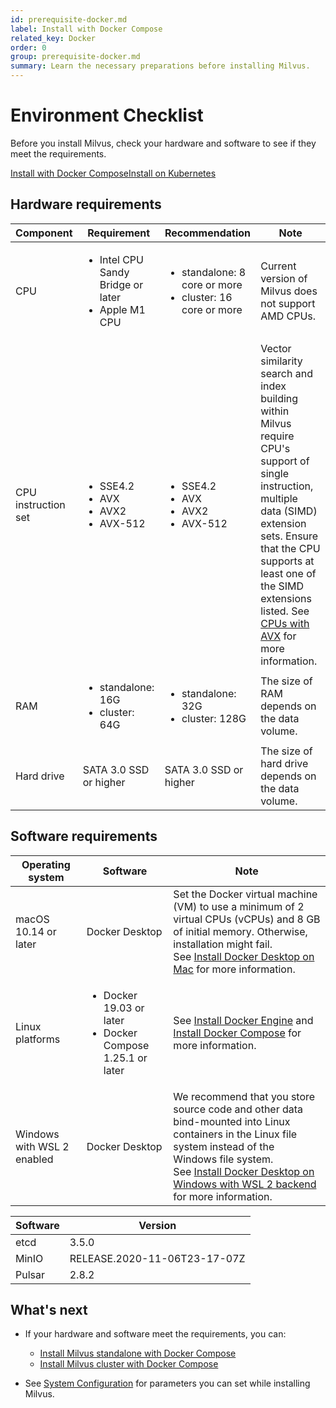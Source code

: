 ```yaml
---
id: prerequisite-docker.md
label: Install with Docker Compose
related_key: Docker
order: 0
group: prerequisite-docker.md
summary: Learn the necessary preparations before installing Milvus.
---
```


# Environment Checklist

Before you install Milvus, check your hardware and software to see if they meet the requirements.

<div class="tab-wrapper"><a href="prerequisite-docker.md" class='active '>Install with Docker Compose</a><a href="prerequisite-helm.md" class=''>Install on Kubernetes</a></div>

## Hardware requirements

| Component           | Requirement                                                  |Recommendation| Note                                                         |
| ------------------- | ------------------------------------------------------------ |--------------| ------------------------------------------------------------ |
| CPU                 | <ul><li>Intel CPU Sandy Bridge or later</li><li>Apple M1 CPU</li></ul>  |<ul><li>standalone: 8 core or more</li><li>cluster: 16 core or more</li></ul>| Current version of Milvus does not support AMD CPUs. |
| CPU instruction set | <ul><li>SSE4.2</li><li>AVX</li><li>AVX2</li><li>AVX-512</li></ul> |<ul><li>SSE4.2</li><li>AVX</li><li>AVX2</li><li>AVX-512</li></ul> |  Vector similarity search and index building within Milvus require CPU's support of single instruction, multiple data (SIMD) extension sets. Ensure that the CPU supports at least one of the SIMD extensions listed. See [CPUs with AVX](https://en.wikipedia.org/wiki/Advanced_Vector_Extensions#CPUs_with_AVX) for more information.                           |
| RAM                 | <ul><li>standalone: 16G</li><li>cluster: 64G</li></ul>       |<ul><li>standalone: 32G</li><li>cluster: 128G</li></ul>        | The size of RAM depends on the data volume.                  |
| Hard drive          | SATA 3.0 SSD or higher                                       |SATA 3.0 SSD or higher | The size of hard drive depends on the data volume.           |

## Software requirements

| Operating system           | Software                                                     | Note                                                         |
| -------------------------- | ------------------------------------------------------------ | ------------------------------------------------------------ |
| macOS 10.14 or later       | Docker Desktop                                               | Set the Docker virtual machine (VM) to use a minimum of 2 virtual CPUs (vCPUs) and 8 GB of initial memory. Otherwise, installation might fail. <br/>See [Install Docker Desktop on Mac](https://docs.docker.com/desktop/mac/install/) for more information. |
| Linux platforms            | <ul><li>Docker 19.03 or later</li><li>Docker Compose 1.25.1 or later</li></ul> | See [Install Docker Engine](https://docs.docker.com/engine/install/) and [Install Docker Compose](https://docs.docker.com/compose/install/) for more information. |
| Windows with WSL 2 enabled | Docker Desktop                                               | We recommend that you store source code and other data bind-mounted into Linux containers in the Linux file system instead of the Windows file system.<br/>See [Install Docker Desktop on Windows with WSL 2 backend](https://docs.docker.com/desktop/windows/install/#wsl-2-backend) for more information. |

| Software | Version                       |
| -------- | ----------------------------- |
| etcd     | 3.5.0                         |
| MinIO    |  RELEASE.2020-11-06T23-17-07Z |
| Pulsar   | 2.8.2                         |

## What's next
- If your hardware and software meet the requirements, you can:
  - [Install Milvus standalone with Docker Compose](install_standalone-docker.md)
  - [Install Milvus cluster with Docker Compose](install_cluster-docker.md)

- See [System Configuration](system_configuration.md) for parameters you can set while installing Milvus.
